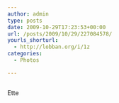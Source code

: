 ```yaml
---
author: admin
type: posts
date: 2009-10-29T17:23:53+00:00
url: /posts/2009/10/29/227084578/
yourls_shorturl:
  - http://lobban.org/i/1z
categories:
  - Photos

---
```

<div class="figure">
  <img src="http://andy.lobban.org/photo/1280/227084578/1/tumblr_ksadnuZVIY1qzrl7b" alt="" />
</div>

Ette
